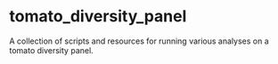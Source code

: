 # tomato_diversity_panel
A collection of scripts and resources for running various analyses on a tomato diversity panel.
